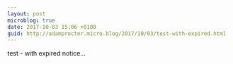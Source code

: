 ```yaml
---
layout: post
microblog: true
date: 2017-10-03 15:06 +0100
guid: http://adamprocter.micro.blog/2017/10/03/test-with-expired.html
---
```

test - with expired notice...
